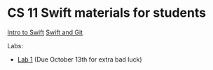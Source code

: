 # CS 11 Swift materials for students

[Intro to Swift](intro_to_swift_tutorial.md)
[Swift and Git](gitguide.md)

Labs:
 - [Lab 1](Lab1Writeup.md) (Due October 13th for extra bad luck)
